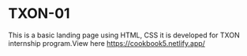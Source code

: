 # TXON-01
This is a basic landing page using HTML, CSS it is developed for TXON internship program.View here
https://cookbook5.netlify.app/
